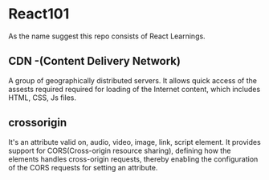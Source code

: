 # React101
As the name suggest this repo consists of React Learnings.

## CDN -(Content Delivery Network)
 A group of geographically distributed servers.
 It allows quick access of the assests required required for loading of the Internet content, which includes HTML, CSS, Js files.

 ## crossorigin 
 It's an attribute valid on, audio, video, image, link, script element.
 It provides support for CORS(Cross-origin resource sharing), defining how the elements handles cross-origin requests, thereby enabling the configuration of the CORS requests for setting an attribute.
